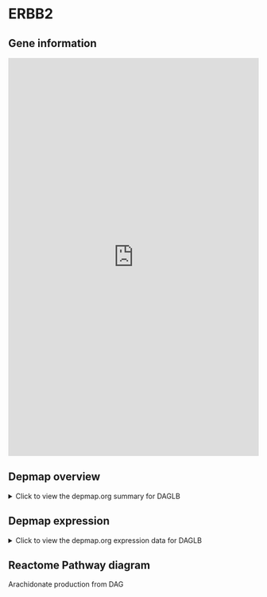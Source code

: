 <h1>ERBB2</h1>

<h2>Gene information</h2>
<iframe src="https://depmap.org/portal/gene/DAGLB?tab=about" style="border:none;width:100%;height:800px"></iframe>

<h2>Depmap overview</h2>
<details>
  <summary>Click to view the depmap.org summary for DAGLB</summary>
  <iframe src="https://depmap.org/portal/gene/DAGLB?tab=overview" style="border:none;width:100%;height:800px"></iframe>
</details>

<h2>Depmap expression</h2>
<details>
  <summary>Click to view the depmap.org expression data for DAGLB</summary>
  <iframe src="https://depmap.org/portal/gene/DAGLB?tab=characterization" style="border:none;width:100%;height:800px"></iframe>
</details>



<h2>Reactome Pathway diagram</h2>
Arachidonate production from DAG
<div id="diagramHolder"></div>

<script>
    //Creating the Reactome Diagram widget
    //Take into account a proxy needs to be set up in your server side pointing to www.reactome.org
    function onReactomeDiagramReady(){  //This function is automatically called when the widget code is ready to be used
        var diagram = Reactome.Diagram.create({
            "placeHolder" : "diagramHolder",
            "width" : 900,
            "height" : 500
        });

        //Initialising it to the "Hemostasis" pathway
        diagram.loadDiagram("R-HSA-426048");

        //Adding different listeners

        diagram.onDiagramLoaded(function (loaded) {
            console.info("Loaded ", loaded);
            diagram.flagItems("BAD");
	    diagram.flagItems("Q92934");
            if (loaded == "R-HSA-426048") diagram.selectItem("R-HSA-426048");
        });

     }
</script>



